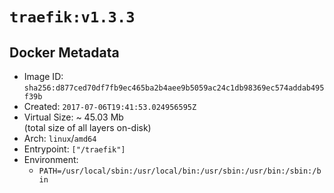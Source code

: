# `traefik:v1.3.3`

## Docker Metadata

- Image ID: `sha256:d877ced70df7fb9ec465ba2b4aee9b5059ac24c1db98369ec574addab495f39b`
- Created: `2017-07-06T19:41:53.024956595Z`
- Virtual Size: ~ 45.03 Mb  
  (total size of all layers on-disk)
- Arch: `linux`/`amd64`
- Entrypoint: `["/traefik"]`
- Environment:
  - `PATH=/usr/local/sbin:/usr/local/bin:/usr/sbin:/usr/bin:/sbin:/bin`
